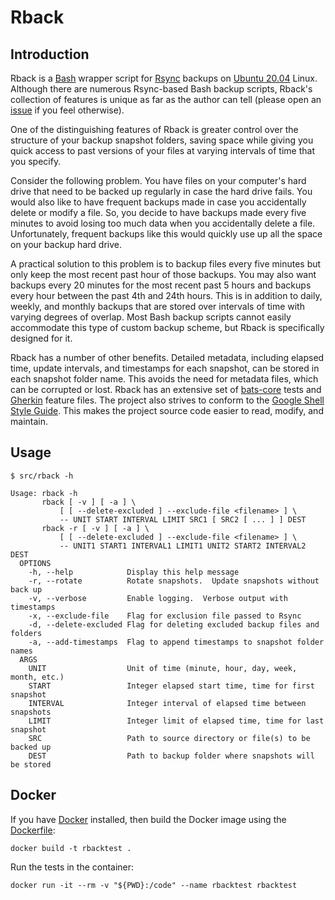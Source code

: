 # Rback

##  Introduction

Rback is a [Bash](https://www.gnu.org/software/bash/) wrapper script for [Rsync](https://rsync.samba.org/) backups on [Ubuntu 20.04](https://releases.ubuntu.com/focal/) Linux.  Although there are numerous Rsync-based Bash backup scripts, Rback's collection of features is unique as far as the author can tell (please open an [issue](https://github.com/AlexGose/rback/issues) if you feel otherwise).

One of the distinguishing features of Rback is greater control over the structure of your backup snapshot folders, saving space while giving you quick access to past versions of your files at varying intervals of time that you specify.

Consider the following problem.  You have files on your computer's hard drive that need to be backed up regularly in case the hard drive fails.  You would also like to have frequent backups made in case you accidentally delete or modify a file.  So, you decide to have backups made every five minutes to avoid losing too much data when you accidentally delete a file.  Unfortunately, frequent backups like this would quickly use up all the space on your backup hard drive.

A practical solution to this problem is to backup files every five minutes but only keep the most recent past hour of those backups.  You may also want backups every 20 minutes for the most recent past 5 hours and backups every hour between the past 4th and 24th hours.  This is in addition to daily, weekly, and monthly backups that are stored over intervals of time with varying degrees of overlap.  Most Bash backup scripts cannot easily accommodate this type of custom backup scheme, but Rback is specifically designed for it.

Rback has a number of other benefits.  Detailed metadata, including elapsed time, update intervals, and timestamps for each snapshot, can be stored in each snapshot folder name.  This avoids the need for metadata files, which can be corrupted or lost.  Rback has an extensive set of [bats-core](https://github.com/bats-core/bats-core) tests and [Gherkin](https://cucumber.io/docs/gherkin/reference/) feature files.  The project also strives to conform to the [Google Shell Style Guide](https://google.github.io/styleguide/shellguide.html).  This makes the project source code easier to read, modify, and maintain.

## Usage

```console
$ src/rback -h

Usage: rback -h
       rback [ -v ] [ -a ] \
           [ [ --delete-excluded ] --exclude-file <filename> ] \
           -- UNIT START INTERVAL LIMIT SRC1 [ SRC2 [ ... ] ] DEST
       rback -r [ -v ] [ -a ] \
           [ [ --delete-excluded ] --exclude-file <filename> ] \
           -- UNIT1 START1 INTERVAL1 LIMIT1 UNIT2 START2 INTERVAL2 DEST
  OPTIONS
    -h, --help            Display this help message
    -r, --rotate          Rotate snapshots.  Update snapshots without back up
    -v, --verbose         Enable logging.  Verbose output with timestamps
    -x, --exclude-file    Flag for exclusion file passed to Rsync
    -d, --delete-excluded Flag for deleting excluded backup files and folders
    -a, --add-timestamps  Flag to append timestamps to snapshot folder names
  ARGS
    UNIT                  Unit of time (minute, hour, day, week, month, etc.)
    START                 Integer elapsed start time, time for first snapshot
    INTERVAL              Integer interval of elapsed time between snapshots
    LIMIT                 Integer limit of elapsed time, time for last snapshot
    SRC                   Path to source directory or file(s) to be backed up
    DEST                  Path to backup folder where snapshots will be stored
```

## Docker

If you have [Docker](https://docker.com) installed, then build the Docker image using the [Dockerfile](Dockerfile):

```
docker build -t rbacktest .
```

Run the tests in the container:

```
docker run -it --rm -v "${PWD}:/code" --name rbacktest rbacktest
```
